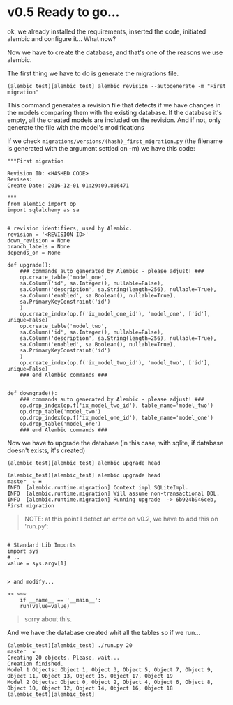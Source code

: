 v0.5 Ready to go...
===================

ok, we already installed the requirements, inserted the code, initiated alembic and configure it... What now?

Now we have to create the database, and that's one of the reasons we use alembic.

The first thing we have to do is generate the migrations file.

~~~
(alembic_test)[alembic_test] alembic revision --autogenerate -m "First migration"  
~~~

This command generates a revision file that detects if we have changes in the models comparing them with the existing database. If the database it's empty, all the created models are included on the revision. And if not, only generate the file with the model's modifications

If we check `migrations/versions/(hash)_first_migration.py` (the filename is generated with the argument settled on -m) we have this code:

~~~
"""First migration

Revision ID: <HASHED CODE>
Revises: 
Create Date: 2016-12-01 01:29:09.806471

"""
from alembic import op
import sqlalchemy as sa


# revision identifiers, used by Alembic.
revision = '<REVISION ID>'
down_revision = None
branch_labels = None
depends_on = None

def upgrade():
    ### commands auto generated by Alembic - please adjust! ###
    op.create_table('model_one',
    sa.Column('id', sa.Integer(), nullable=False),
    sa.Column('description', sa.String(length=256), nullable=True),
    sa.Column('enabled', sa.Boolean(), nullable=True),
    sa.PrimaryKeyConstraint('id')
    )
    op.create_index(op.f('ix_model_one_id'), 'model_one', ['id'], unique=False)
    op.create_table('model_two',
    sa.Column('id', sa.Integer(), nullable=False),
    sa.Column('description', sa.String(length=256), nullable=True),
    sa.Column('enabled', sa.Boolean(), nullable=True),
    sa.PrimaryKeyConstraint('id')
    )
    op.create_index(op.f('ix_model_two_id'), 'model_two', ['id'], unique=False)
    ### end Alembic commands ###


def downgrade():
    ### commands auto generated by Alembic - please adjust! ###
    op.drop_index(op.f('ix_model_two_id'), table_name='model_two')
    op.drop_table('model_two')
    op.drop_index(op.f('ix_model_one_id'), table_name='model_one')
    op.drop_table('model_one')
    ### end Alembic commands ###

~~~


Now we have to upgrade the database (in this case, with sqlite, if database doesn't exists, it's created)

~~~
(alembic_test)[alembic_test] alembic upgrade head
~~~

~~~
(alembic_test)[alembic_test] alembic upgrade head                                                                                                             master  ✭ ✱
INFO  [alembic.runtime.migration] Context impl SQLiteImpl.
INFO  [alembic.runtime.migration] Will assume non-transactional DDL.
INFO  [alembic.runtime.migration] Running upgrade  -> 6b924b946ceb, First migration

~~~


> NOTE: at this point I detect an error on v0.2, we have to add this on 'run.py':

>> ~~~
    # Standard Lib Imports
    import sys
    # ..
    value = sys.argv[1]
~~~

> and modify...  

>> ~~~
    if __name__ == '__main__':
    run(value=value)
~~~

> sorry about this.

And we have the database created whit all the tables so if we run...
~~~
(alembic_test)[alembic_test] ./run.py 20                                                                                                                        master  ✭
Creating 20 objects. Please, wait...
Creation finished.
Model 1 Objects: Object 1, Object 3, Object 5, Object 7, Object 9, Object 11, Object 13, Object 15, Object 17, Object 19
Model 2 Objects: Object 0, Object 2, Object 4, Object 6, Object 8, Object 10, Object 12, Object 14, Object 16, Object 18
(alembic_test)[alembic_test]   

~~~